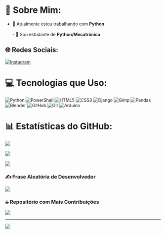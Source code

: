 
# 💫 Sobre Mim:  
- 🔭 Atualmente estou trabalhando com **Python**<br><br>- 🌱 Sou estudante de **Python/Mecatrônica**<br>  

## 🌐 Redes Sociais:  
[![Instagram](https://img.shields.io/badge/Instagram-%23E4405F.svg?logo=Instagram&logoColor=white)](https://instagram.com/p3droazuos)  

# 💻 Tecnologias que Uso:  
![Python](https://img.shields.io/badge/python-3670A0?style=for-the-badge&logo=python&logoColor=ffdd54) ![PowerShell](https://img.shields.io/badge/PowerShell-%235391FE.svg?style=for-the-badge&logo=powershell&logoColor=white) ![HTML5](https://img.shields.io/badge/html5-%23E34F26.svg?style=for-the-badge&logo=html5&logoColor=white) ![CSS3](https://img.shields.io/badge/css3-%231572B6.svg?style=for-the-badge&logo=css3&logoColor=white) ![Django](https://img.shields.io/badge/django-%23092E20.svg?style=for-the-badge&logo=django&logoColor=white) ![Gimp](https://img.shields.io/badge/Gimp-657D8B?style=for-the-badge&logo=gimp&logoColor=FFFFFF) ![Pandas](https://img.shields.io/badge/pandas-%23150458.svg?style=for-the-badge&logo=pandas&logoColor=white) ![Blender](https://img.shields.io/badge/blender-%23F5792A.svg?style=for-the-badge&logo=blender&logoColor=white) ![GitHub](https://img.shields.io/badge/github-%23121011.svg?style=for-the-badge&logo=github&logoColor=white) ![Git](https://img.shields.io/badge/git-%23F05033.svg?style=for-the-badge&logo=git&logoColor=white) ![Arduino](https://img.shields.io/badge/-Arduino-00979D?style=for-the-badge&logo=Arduino&logoColor=white)  

# 📊 Estatísticas do GitHub:  
![](https://github-readme-stats.vercel.app/api?username=PedroVictor73&theme=neon&hide_border=false&include_all_commits=true&count_private=true)<br/>  
![](https://github-readme-streak-stats.herokuapp.com/?user=PedroVictor73&theme=neon&hide_border=false)<br/>  
![](https://github-readme-stats.vercel.app/api/top-langs/?username=PedroVictor73&theme=neon&hide_border=false&include_all_commits=true&count_private=true&layout=compact)  

### ✍️ Frase Aleatória de Desenvolvedor  
![](https://quotes-github-readme.vercel.app/api?type=horizontal&theme=radical)  

### 🔝 Repositório com Mais Contribuições  
![](https://github-contributor-stats.vercel.app/api?username=PedroVictor73&limit=5&theme=dark&combine_all_yearly_contributions=true)  

---  
[![](https://visitcount.itsvg.in/api?id=PedroVictor73&icon=0&color=0)](https://visitcount.itsvg.in)  


